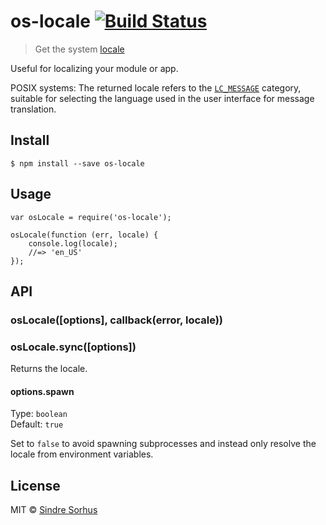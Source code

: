 <h1 id="os-locale-%21build-status">os-locale <a href="https://travis-ci.org/sindresorhus/os-locale"><img src="https://travis-ci.org/sindresorhus/os-locale.svg?branch=master" alt="Build Status" /></a></h1>

<blockquote>
  <p>Get the system <a href="http://en.wikipedia.org/wiki/Locale">locale</a></p>
</blockquote>

<p>Useful for localizing your module or app.</p>

<p>POSIX systems: The returned locale refers to the <a href="http://www.gnu.org/software/libc/manual/html_node/Locale-Categories.html#Locale-Categories"><code>LC_MESSAGE</code></a> category, suitable for selecting the language used in the user interface for message translation.</p>

<h2 id="install">Install</h2>

<pre><code>$ npm install --save os-locale
</code></pre>

<h2 id="usage">Usage</h2>

<pre><code class="js">var osLocale = require('os-locale');

osLocale(function (err, locale) {
    console.log(locale);
    //=&gt; 'en_US'
});
</code></pre>

<h2 id="api">API</h2>

<h3 id="oslocaleoptions%2C-callbackerror%2C-locale">osLocale([options], callback(error, locale))</h3>

<h3 id="oslocale.syncoptions">osLocale.sync([options])</h3>

<p>Returns the locale.</p>

<h4 id="options.spawn">options.spawn</h4>

<p>Type: <code>boolean</code><br />
Default: <code>true</code></p>

<p>Set to <code>false</code> to avoid spawning subprocesses and instead only resolve the locale from environment variables.</p>

<h2 id="license">License</h2>

<p>MIT © <a href="http://sindresorhus.com">Sindre Sorhus</a></p>
